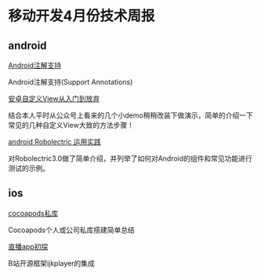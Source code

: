 

# 移动开发4月份技术周报

## android
 [Android注解支持](http://www.jianshu.com/p/2e6d935ddb71)  

 Android注解支持(Support Annotations)

 [安卓自定义View从入门到放弃](http://www.jianshu.com/p/12693a883120)  

 结合本人平时从公众号上看来的几个小demo稍稍改装下做演示，简单的介绍一下常见的几种自定义View大致的方法步骤！

[android Robolectric 运用实践](http://www.jianshu.com/p/6c23f2681105)

对Robolectric3.0做了简单介绍，并列举了如何对Android的组件和常见功能进行测试的示例。

## ios
 [cocoapods私库](http://www.jianshu.com/p/ce203259c429)  

Cocoapods个人或公司私库搭建简单总结
 

  [直播app初探](http://www.jianshu.com/p/3e0ca18f9998)   

  B站开源框架ijkplayer的集成
